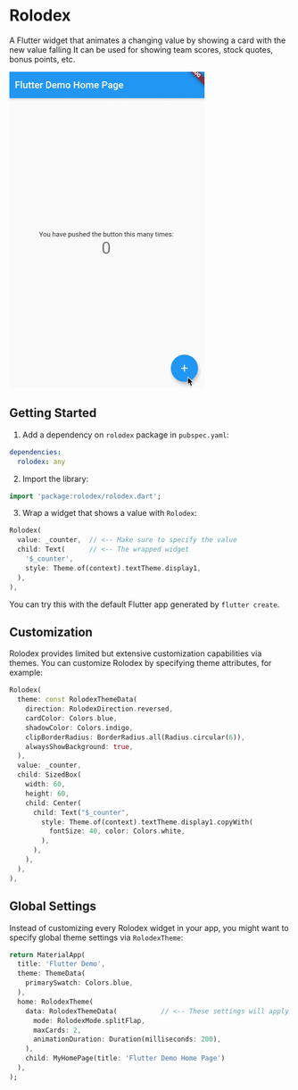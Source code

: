 # Rolodex

A Flutter widget that animates a changing value by showing a card with the new value falling 
It can be used for showing team scores, stock quotes, bonus points, etc.

![animated image](https://raw.githubusercontent.com/aryzhov/flutter-rolodex/master/doc/rolodex.gif)


## Getting Started

1. Add a dependency on `rolodex` package in `pubspec.yaml`:
```yaml
dependencies:
  rolodex: any
```

2. Import the library:
```dart
import 'package:rolodex/rolodex.dart';
```

3. Wrap a widget that shows a value with `Rolodex`:

```dart
Rolodex(
  value: _counter,  // <-- Make sure to specify the value 
  child: Text(      // <-- The wrapped widget
    '$_counter',
    style: Theme.of(context).textTheme.display1,
  ),
),
```

You can try this with the default Flutter app generated by `flutter create`.

## Customization

Rolodex provides limited but extensive customization capabilities via themes. You can customize Rolodex by specifying theme 
attributes, for example:

```dart
Rolodex(
  theme: const RolodexThemeData(
    direction: RolodexDirection.reversed,
    cardColor: Colors.blue,
    shadowColor: Colors.indigo,
    clipBorderRadius: BorderRadius.all(Radius.circular(6)),
    alwaysShowBackground: true,
  ),
  value: _counter,
  child: SizedBox(
    width: 60,
    height: 60,
    child: Center(
      child: Text("$_counter",
        style: Theme.of(context).textTheme.display1.copyWith(
          fontSize: 40, color: Colors.white,
        ),
      ),
    ),
  ),
),
```

## Global Settings

Instead of customizing every Rolodex widget in your app, you might want to specify global theme settings 
via `RolodexTheme`:

```dart
return MaterialApp(
  title: 'Flutter Demo',
  theme: ThemeData(
    primarySwatch: Colors.blue,
  ),
  home: RolodexTheme(
    data: RolodexThemeData(           // <-- These settings will apply to all Rolodex widgets in the widget tree
      mode: RolodexMode.splitFlap,
      maxCards: 2,
      animationDuration: Duration(milliseconds: 200),
    ),
    child: MyHomePage(title: 'Flutter Demo Home Page')
  ),
);

```
